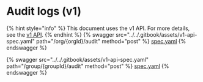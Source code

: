 # Audit logs (v1)

{% hint style="info" %}
This document uses the v1 API. For more details, see the [v1 API](../v1-api-overview/).
{% endhint %}
{% swagger src="../../.gitbook/assets/v1-api-spec.yaml" path="/org/{orgId}/audit" method="post" %}
[spec.yaml](../../.gitbook/assets/v1-api-spec.yaml)
{% endswagger %}

{% swagger src="../../.gitbook/assets/v1-api-spec.yaml" path="/group/{groupId}/audit" method="post" %}
[spec.yaml](../../.gitbook/assets/v1-api-spec.yaml)
{% endswagger %}
